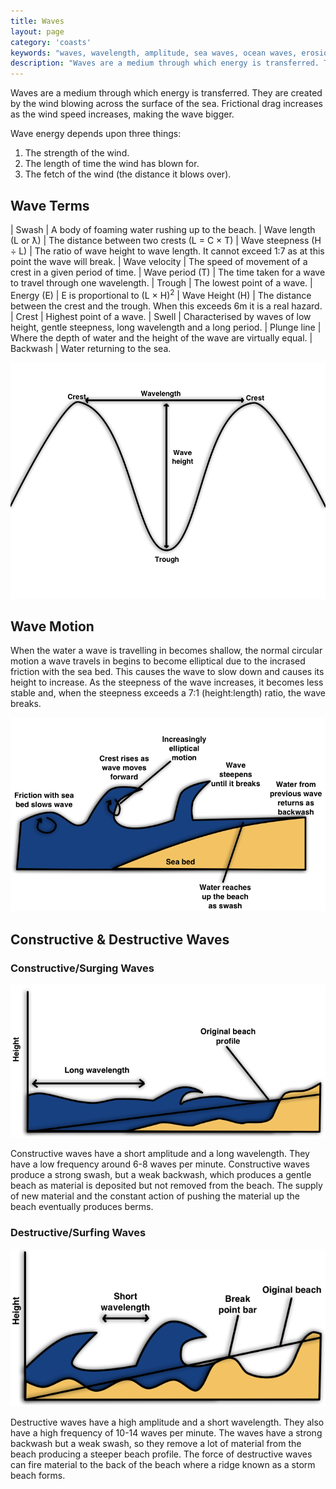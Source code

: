 ```yaml
---
title: Waves
layout: page
category: 'coasts'
keywords: "waves, wavelength, amplitude, sea waves, ocean waves, erosion of coasts, lambda, sections of a wave, diagram of a wave"
description: "Waves are a medium through which energy is transferred. They are created by the wind blowing across the surface of the sea and are a key player in the process of eroding and shaping coasts"
---
```

Waves are a medium through which energy is transferred. They are created by the wind blowing across the surface of the sea. Frictional drag increases as the wind speed increases, making the wave bigger. 

Wave energy depends upon three things:

1. The strength of the wind.
2. The length of time the wind has blown for. 
3. The fetch of the wind (the distance it blows over).

## Wave Terms

| Swash | A body of foaming water rushing up to the beach.
| Wave length (L or ƛ) | The distance between two crests (L = C × T)
| Wave steepness (H ÷ L) | The ratio of wave height to wave length. It cannot exceed 1:7 as at this point the wave will break.
| Wave velocity | The speed of movement of a crest in a given period of time. 
| Wave period (T) | The time taken for a wave to travel through one wavelength.
| Trough | The lowest point of a wave.
| Energy (E) | E is proportional to (L × H)<sup>2</sup>
| Wave Height (H) | The distance between the crest and the trough. When this exceeds 6m it is a real hazard. 
| Crest | Highest point of a wave.
| Swell | Characterised by waves of low height, gentle steepness, long wavelength and a long period. 
| Plunge line | Where the depth of water and the height of the wave are virtually equal. 
| Backwash | Water returning to the sea. 

![A diagram of a wave](/Images/coasts/2waves/waveDiagram.png)

## Wave Motion

When the water a wave is travelling in becomes shallow, the normal circular motion a wave travels in begins to become elliptical due to the incrased friction with the sea bed. This causes the wave to slow down and causes its height to increase. As the steepness of the wave increases, it becomes less stable and, when the steepness exceeds a 7:1 (height:length) ratio, the wave breaks. 

![Diagram of wave motion](/Images/coasts/2waves/waveMotionDiagram.png)

## Constructive & Destructive Waves

### Constructive/Surging Waves

![Diagram of constructive wave](/Images/coasts/2waves/constructiveWaveDiagram.png)

Constructive waves have a short amplitude and a long wavelength. They have a low frequency around 6-8 waves per minute. Constructive waves produce a strong swash, but a weak backwash, which produces a gentle beach as material is deposited but not removed from the beach. The supply of new material and the constant action of pushing the material up the beach eventually produces berms. 

### Destructive/Surfing Waves

![Diagram of destructive wave](/Images/coasts/2waves/destructiveWaveDiagram.png)

Destructive waves have a high amplitude and a short wavelength. They also have a high frequency of 10-14 waves per minute. The waves have a strong backwash but a weak swash, so they remove a lot of material from the beach producing a steeper beach profile. The force of destructive waves can fire material to the back of the beach where a ridge known as a storm beach forms.